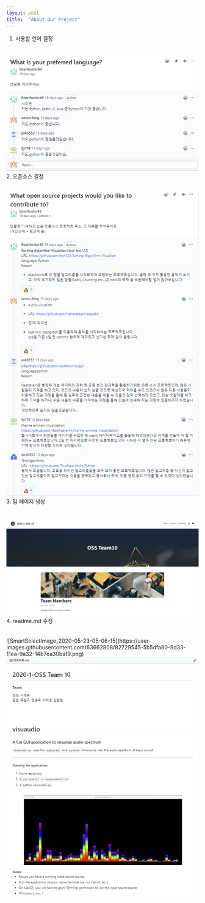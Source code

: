 ```yaml
---
layout: post
title:  "About Our Project"
---
```


1. 사용할 언어 결정
<br>
<img src="/assets/SmartSelectImage_2020-05-23-04-53-39.png"/>
<br>
2. 오픈소스 결정
<br><br><br>
<img src="/assets/SmartSelectImage_2020-05-23-04-53-59.png"/>
<br>
3. 팀 페이지 생성
<br><br><br>
<img src="/assets/SmartSelectImage_2020-05-23-05-03-52.png"/>
<br>
4. readme.md 수정
<br><br><br>
![SmartSelectImage_2020-05-23-05-06-15](https://user-images.githubusercontent.com/63662808/82729545-5b5dfa80-9d33-11ea-9a32-14b7ea30baf9.png)
<img src="/assets/SmartSelectImage_2020-05-23-05-06-15.png"/>
<br>
